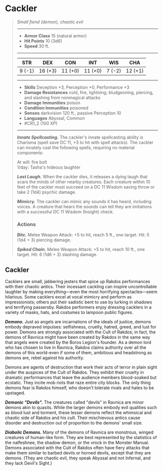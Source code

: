 # Cackler
>*Small fiend (demon), chaotic evil*
>___
>- **Armor Class** 15 (natural armor)
>- **Hit Points** 10 (3d6)
>- **Speed** 30 ft.
>___
>|STR|DEX|CON|INT|WIS|CHA|
>|:---:|:---:|:---:|:---:|:---:|:---:|
>|9 (-1)|16 (+3)|11 (+0)|11 (+0)|7 (-2)|12 (+1)|
>___
>- **Skills** Deception +3, Perception +0, Performance +3
>- **Damage Resistances** cold, fire, lightning; bludgeoning, piercing, and slashing from nonmagical attacks
>- **Damage Immunities** poison
>- **Condition Immunities** poisoned
>- **Senses** darkvision 120 ft., passive Perception 10
>- **Languages** Abyssal, Common
>- #CR1_2 (100 XP)
>___
>***Innate Spellcasting.*** The cackler's innate spellcasting ability is Charisma (spell save DC 11, +3 to hit with spell attacks). The cackler can innately cast the following spells, requiring no material components:  
>
>At will: fire bolt  
>1/day: Tasha's hideous laughter  
>
>
>***Last Laugh.*** When the cackler dies, it releases a dying laugh that scars the minds of other nearby creatures. Each creature within 10 feet of the cackler must succeed on a DC 11 Wisdom saving throw or take 2 (1d4) psychic damage.  
>
>***Mimicry.*** The cackler can mimic any sounds it has heard, including voices. A creature that hears the sounds can tell they are imitations with a successful DC 11 Wisdom (Insight) check.  
>
>### Actions
>***Bite.*** Melee Weapon Attack: +5 to hit, reach 5 ft., one target. Hit: 5 (1d4 + 3) piercing damage.  
>
>***Spiked Chain.*** Melee Weapon Attack: +5 to hit, reach 10 ft., one target. Hit: 6 (1d6 + 3) slashing damage.

## Cackler

Cacklers are small, jabbering jesters that spice up Rakdos performances with their chaotic antics. Their incessant cackling can inspire uncontrollable laughter by making everything—even the most horrifying spectacles—seem hilarious. Some cacklers excel at vocal mimicry and perform as impressionists; others put their sadistic bent to use by lurking in shadows and terrifying passersby. Rakdos performers enjoy dressing cacklers in a variety of masks, hats, and costumes to lampoon public figures.

***Demons.*** Just as angels are incarnations of the ideals of justice, demons embody depraved impulses: selfishness, cruelty, hatred, greed, and lust for power. Demons are strongly associated with the Cult of Rakdos; in fact, the demons of Ravnica might have been created by Rakdos in the same way that angels were created by the Boros Legion's founder. As a demon lord who has chosen to live in Ravnica, Rakdos claims authority over all the demons of this world-even if some of them, ambitious and headstrong as demons are, rebel against his authority.

Demons are agents of destruction that work their acts of terror in plain sight under the auspices of the Cult of Rakdos. They exhibit their cruelty in dramatic performances that leave the audience members blood-soaked but ecstatic. They incite mob riots that raze entire city blocks. The only thing demons fear is Rakdos himself, who doesn't tolerate rivals and hates to be upstaged.

***Demonic "Devils".*** The creatures called "devils" in Ravnica are minor demons akin to quasits. While the larger demons embody evil qualities such as blood lust and torment, these lesser demons reflect the whimsical and chaotic side of Rakdos and his cult. Their mischievous antics cause disorder and destruction out of proportion to the demons' small size.

***Diabolic Demons.*** Many of the demons of Ravnica are monstrous, winged creatures of human-like form. They are best represented by the statistics of the nalfeshnee, the shadow demon, or the vrock in the Monster Manual. Demons associated with the Cult of Rakdos often have fiery attacks that make them similar to barbed devils or horned devils, except that they are demons. (They are chaotic evil, they speak Abyssal and not Infernal, and they lack Devil's Sight.)